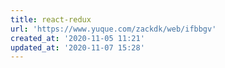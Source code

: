 ```yaml
---
title: react-redux
url: 'https://www.yuque.com/zackdk/web/ifbbgv'
created_at: '2020-11-05 11:21'
updated_at: '2020-11-07 15:28'
---
```



